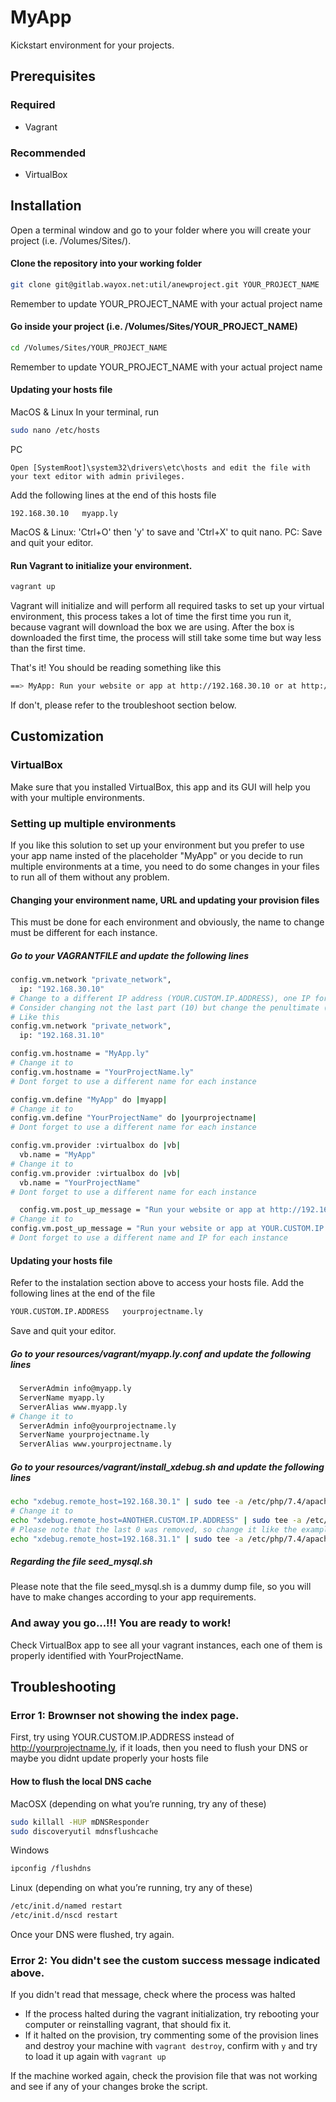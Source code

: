 # MyApp
Kickstart environment for your projects.

## Prerequisites
### Required
- Vagrant

### Recommended
- VirtualBox

## Installation
Open a terminal window and go to your folder where you will create your project (i.e. /Volumes/Sites/).
#### Clone the repository into your working folder
```sh
git clone git@gitlab.wayox.net:util/anewproject.git YOUR_PROJECT_NAME
```
Remember to update YOUR_PROJECT_NAME with your actual project name
#### Go inside your project (i.e. /Volumes/Sites/YOUR_PROJECT_NAME)
```sh
cd /Volumes/Sites/YOUR_PROJECT_NAME
```
Remember to update YOUR_PROJECT_NAME with your actual project name
#### Updating your hosts file
MacOS & Linux
In your terminal, run
```sh
sudo nano /etc/hosts
```
PC
```
Open [SystemRoot]\system32\drivers\etc\hosts and edit the file with your text editor with admin privileges.
```
Add the following lines at the end of this hosts file
```
192.168.30.10   myapp.ly
```
MacOS & Linux: 'Ctrl+O' then 'y' to save and 'Ctrl+X' to quit nano.
PC: Save and quit your editor.
#### Run Vagrant to initialize your environment.
```sh
vagrant up
```
Vagrant will initialize and will perform all required tasks to set up your virtual environment, this process takes a lot of time the first time you run it, because vagrant will download the box we are using. After the box is downloaded the first time, the process will still take some time but way less than the first time.

That's it! You should be reading something like this
```sh
==> MyApp: Run your website or app at http://192.168.30.10 or at http://myapp.ly
```
If don't, please refer to the troubleshoot section below.
## Customization
### VirtualBox
Make sure that you installed VirtualBox, this app and its GUI will help you with your multiple environments.
### Setting up multiple environments
If you like this solution to set up your environment but you prefer to use your app name insted of the placeholder "MyApp" or you decide to run multiple environments at a time, you need to do some changes in your files to run all of them without any problem.

#### Changing your environment name, URL and updating your provision files
This must be done for each environment and obviously, the name to change must be different for each instance.
##### Go to your VAGRANTFILE and update the following lines
```sh
config.vm.network "private_network",
  ip: "192.168.30.10"
# Change to a different IP address (YOUR.CUSTOM.IP.ADDRESS), one IP for each vagrant instance
# Consider changing not the last part (10) but change the penultimate (30)
# Like this 
config.vm.network "private_network",
  ip: "192.168.31.10"
```
```sh
config.vm.hostname = "MyApp.ly"
# Change it to
config.vm.hostname = "YourProjectName.ly"
# Dont forget to use a different name for each instance
```
```sh
config.vm.define "MyApp" do |myapp|
# Change it to
config.vm.define "YourProjectName" do |yourprojectname|
# Dont forget to use a different name for each instance
```
```sh
config.vm.provider :virtualbox do |vb|
  vb.name = "MyApp"
# Change it to
config.vm.provider :virtualbox do |vb|
  vb.name = "YourProjectName"
# Dont forget to use a different name for each instance
```
```sh
  config.vm.post_up_message = "Run your website or app at http://192.168.30.10 or at http://myapp.ly"
# Change it to
config.vm.post_up_message = "Run your website or app at YOUR.CUSTOM.IP.ADDRESS or at http://yourprojectname.ly"
# Dont forget to use a different name and IP for each instance
```
#### Updating your hosts file
Refer to the instalation section above to access your hosts file. Add the following lines at the end of the file
```sh
YOUR.CUSTOM.IP.ADDRESS   yourprojectname.ly
```
Save and quit your editor.
##### Go to your resources/vagrant/myapp.ly.conf and update the following lines
```sh
  ServerAdmin info@myapp.ly
  ServerName myapp.ly
  ServerAlias www.myapp.ly
# Change it to
  ServerAdmin info@yourprojectname.ly
  ServerName yourprojectname.ly
  ServerAlias www.yourprojectname.ly
```
##### Go to your resources/vagrant/install_xdebug.sh and update the following lines
```sh
echo "xdebug.remote_host=192.168.30.1" | sudo tee -a /etc/php/7.4/apache2/php.ini
# Change it to
echo "xdebug.remote_host=ANOTHER.CUSTOM.IP.ADDRESS" | sudo tee -a /etc/php/7.4/apache2/php.ini
# Please note that the last 0 was removed, so change it like the example below
echo "xdebug.remote_host=192.168.31.1" | sudo tee -a /etc/php/7.4/apache2/php.ini
```
##### Regarding the file seed_mysql.sh
Please note that the file seed_mysql.sh is a dummy dump file, so you will have to make changes according to your app requirements.

### And away you go...!!! You are ready to work!
Check VirtualBox app to see all your vagrant instances, each one of them is properly identified with YourProjectName.
## Troubleshooting

### Error 1: Brownser not showing the index page.
First, try using YOUR.CUSTOM.IP.ADDRESS instead of http://yourprojectname.ly, if it loads, then you need to flush your DNS or maybe you didnt update properly your hosts file
#### How to flush the local DNS cache
MacOSX (depending on what you’re running, try any of these)
```sh
sudo killall -HUP mDNSResponder
sudo discoveryutil mdnsflushcache
```
Windows
```sh
ipconfig /flushdns
```
Linux (depending on what you’re running, try any of these)
```sh
/etc/init.d/named restart
/etc/init.d/nscd restart
```

Once your DNS were flushed, try again.
### Error 2: You didn't see the custom success message indicated above.
If you didn't read that message, check where the process was halted
* If the process halted during the vagrant initialization, try rebooting your computer or reinstalling vagrant, that should fix it.
* If it halted on the provision, try commenting some of the provision lines and destroy your machine with ```vagrant destroy```, confirm with ```y``` and try to load it up again with ```vagrant up```

If the machine worked again, check the provision file that was not working and see if any of your changes broke the script.
